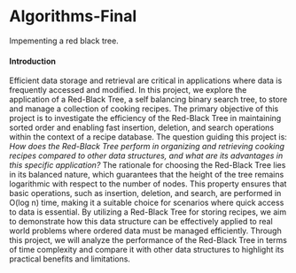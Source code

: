 # Algorithms-Final
Impementing a red black tree.

#### Introduction
Efficient data storage and retrieval are critical in applications where data is frequently accessed and modified. In this project, we explore the application of a Red-Black Tree, a self balancing binary search tree, to store and manage a collection of cooking recipes. The primary objective of this project is to investigate the efficiency of the Red-Black Tree in maintaining sorted order and enabling fast insertion, deletion, and search operations within the context of a recipe database. The question guiding this project is: *How does the Red-Black Tree perform in organizing and retrieving cooking recipes compared to other data structures, and what are its advantages in this specific application?* The rationale for choosing the Red-Black Tree lies in its balanced nature, which guarantees that the height of the tree remains logarithmic with respect to the number of nodes. This property ensures that basic operations, such as insertion, deletion, and search, are performed in O(log n) time, making it a suitable choice for scenarios where quick access to data is essential. By utilizing a Red-Black Tree for storing recipes, we aim to demonstrate how this data structure can be effectively applied to real world problems where ordered data must be managed efficiently. Through this project, we will analyze the performance of the Red-Black Tree in terms of time complexity and compare it with other data structures to highlight its practical benefits and limitations.
